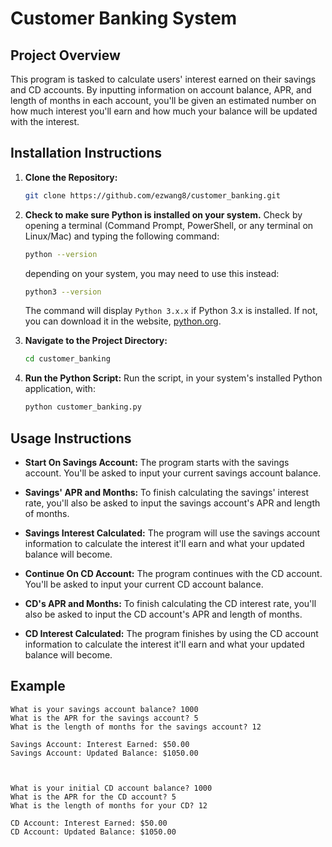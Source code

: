 # Customer Banking System

## Project Overview
This program is tasked to calculate users' interest earned on their savings and CD accounts. By inputting information on account balance, APR, and length of months in each account, you'll be given an estimated number on how much interest you'll earn and how much your balance will be updated with the interest.

## Installation Instructions
1. **Clone the Repository:**
   ```bash
   git clone https://github.com/ezwang8/customer_banking.git
   ```
2. **Check to make sure Python is installed on your system.**
   Check by opening a terminal (Command Prompt, PowerShell, or any terminal on Linux/Mac) and typing the following command:

   ```bash
   python --version
   ```

   depending on your system, you may need to use this instead:

   ```bash
   python3 --version
   ```

   The command will display `Python 3.x.x` if Python 3.x is installed. If not, you can download it in the website, [python.org](https://www.python.org/downloads/).

4. **Navigate to the Project Directory:**
   ```bash
   cd customer_banking
   ```
5. **Run the Python Script:**
   Run the script, in your system's installed Python application, with:
   ```bash
   python customer_banking.py
   ```

## Usage Instructions
- **Start On Savings Account:**
  The program starts with the savings account. You'll be asked to input your current savings account balance.
  
- **Savings' APR and Months:**
  To finish calculating the savings' interest rate, you'll also be asked to input the savings account's APR and length of months.
  
- **Savings Interest Calculated:**
  The program will use the savings account information to calculate the interest it'll earn and what your updated balance will become.
  
- **Continue On CD Account:**
  The program continues with the CD account. You'll be asked to input your current CD account balance.

- **CD's APR and Months:**
  To finish calculating the CD interest rate, you'll also be asked to input the CD account's APR and length of months.
  
- **CD Interest Calculated:**
  The program finishes by using the CD account information to calculate the interest it'll earn and what your updated balance will become.

## Example
```
What is your savings account balance? 1000
What is the APR for the savings account? 5
What is the length of months for the savings account? 12

Savings Account: Interest Earned: $50.00
Savings Account: Updated Balance: $1050.00



What is your initial CD account balance? 1000
What is the APR for the CD account? 5
What is the length of months for your CD? 12

CD Account: Interest Earned: $50.00
CD Account: Updated Balance: $1050.00
```

